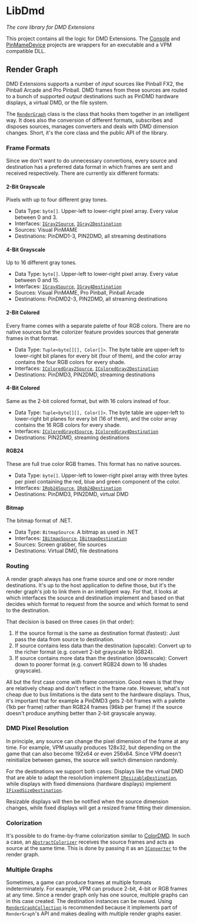 # LibDmd

*The core library for DMD Extensions*

This project contains all the logic for DMD Extensions. The [Console](https://github.com/freezy/dmd-extensions/tree/master/Console) and [PinMameDevice](https://github.com/freezy/dmd-extensions/tree/master/PinMameDevice) projects are wrappers for an executable and a VPM compatible DLL.

## Render Graph

DMD Extensions supports a number of *input* sources like Pinball FX2, the Pinball Arcade and Pro Pinball. DMD frames from these sources are routed to a bunch of supported *output* destinations such as PinDMD hardware displays, a virtual DMD, or the file system.

The [`RenderGraph`](https://github.com/freezy/dmd-extensions/blob/master/LibDmd/RenderGraph.cs) class is the class that hooks them together in an intelligent way. It does also the conversion of different formats, subscribes and disposes sources, manages converters and deals with DMD dimension changes. Short, it's the core class and the public API of the library.

### Frame Formats

Since we don't want to do unnecessary convertions, every source and destination has a preferred data format in which frames are sent and received respectively. There are currently six different formats:

#### 2-Bit Grayscale

Pixels with up to four different gray tones.

- Data Type: `byte[]`. Upper-left to lower-right pixel array. Every value between 0 and 3.
- Interfaces: [`IGray2Source`](https://github.com/freezy/dmd-extensions/blob/master/LibDmd/Input/IGray2Source.cs), [`IGray2Destination`](https://github.com/freezy/dmd-extensions/blob/master/LibDmd/Output/IGray2Destination.cs)
- Sources: Visual PinMAME
- Destinations: PinDMD1-3, PIN2DMD, all streaming destinations

#### 4-Bit Grayscale

Up to 16 different gray tones.

- Data Type: `byte[]`. Upper-left to lower-right pixel array. Every value between 0 and 15.
- Interfaces: [`IGray4Source`](https://github.com/freezy/dmd-extensions/blob/master/LibDmd/Input/IGray4Source.cs), [`IGray4Destination`](https://github.com/freezy/dmd-extensions/blob/master/LibDmd/Output/IGray4Destination.cs)
- Sources: Visual PinMAME, Pro Pinball, Pinball Arcade
- Destinations: PinDMD2-3, PIN2DMD, all streaming destinations

#### 2-Bit Colored

Every frame comes with a separate palette of four RGB colors. There are no native sources but the colorizer feature provides sources that generate frames in that format.

- Data Type: `Tuple<byte[][], Color[]>`. The byte table are upper-left to lower-right bit planes for every bit (four of them), and the color array contains the four RGB colors for every shade.
- Interfaces: [`IColoredGray2Source`](https://github.com/freezy/dmd-extensions/blob/master/LibDmd/Input/IColoredGray2Source.cs), [`IColoredGray2Destination`](https://github.com/freezy/dmd-extensions/blob/master/LibDmd/Output/IColoredGray2Destination.cs)
- Destinations: PinDMD3, PIN2DMD, streaming destinations

#### 4-Bit Colored

Same as the 2-bit colored format, but with 16 colors instead of four.

- Data Type: `Tuple<byte[][], Color[]>`. The byte table are upper-left to lower-right bit planes for every bit (16 of them), and the color array contains the 16 RGB colors for every shade.
- Interfaces: [`IColoredGray4Source`](https://github.com/freezy/dmd-extensions/blob/master/LibDmd/Input/IColoredGray4Source.cs), [`IColoredGray4Destination`](https://github.com/freezy/dmd-extensions/blob/master/LibDmd/Output/IColoredGray4Destination.cs)
- Destinations: PIN2DMD, streaming destinations

#### RGB24

These are full true color RGB frames. This format has no native sources.

- Data Type: `byte[]`. Upper-left to lower-right pixel array with three bytes per pixel containing the red, blue and green component of the color.
- Interfaces: [`IRgb24Source`](https://github.com/freezy/dmd-extensions/blob/master/LibDmd/Input/IRgb24Source.cs), [`IRgb24Destination`](https://github.com/freezy/dmd-extensions/blob/master/LibDmd/Output/IRgb24Destination.cs)
- Destinations: PinDMD3, PIN2DMD, virtual DMD

#### Bitmap

The bitmap format of .NET. 

- Data Type: `BitmapSource`. A bitmap as used in .NET
- Interfaces: [`IBitmapSource`](https://github.com/freezy/dmd-extensions/blob/master/LibDmd/Input/IBitmapSource.cs), [`IBitmapDestination`](https://github.com/freezy/dmd-extensions/blob/master/LibDmd/Output/IBitmapDestination.cs)
- Sources: Screen grabber, file sources
- Destinations: Virtual DMD, file destinations


### Routing

A render graph always has one frame source and one or more render destinations. It's up to the host application to define those, but it's the render graph's job to link them in an intelligent way. For that, it looks at which interfaces the source and destination implement and based on that decides which format to request from the source and which format to send to the destination.

That decision is based on three cases (in that order):

1. If the source format is the same as destination format (fastest): Just pass the data from source to destination.
2. If source contains less data than the destination (upscale): Convert up to the richer format (e.g. convert 2-bit grayscale to RGB24).
3. If source contains more data than the destination (downscale): Convert down to poorer format (e.g. convert RGB24 down to 16 shades grayscale).

All but the first case come with frame conversion. Good news is that they are relatively cheap and don't reflect in the frame rate. However, what's not cheap due to bus limitations is the data sent to the hardware displays. Thus, it's important that for example a PinDMD3 gets 2-bit frames with a palette (1kb per frame) rather than RGB24 frames (96kb per frame) if the source doesn't produce anything better than 2-bit grayscale anyway.

### DMD Pixel Resolution

In principle, any source can change the pixel dimension of the frame at any time. For example, VPM usually produces 128x32, but depending on the game that can also become 192x64 or even 256x64. Since VPM doesn't reinitialize between games, the source will switch dimension randomly.

For the destinations we support both cases: Displays like the virtual DMD that are able to adapt the resolution implement [`IResizableDestination`](https://github.com/freezy/dmd-extensions/blob/master/LibDmd/Output/IResizableDestination.cs), while displays with fixed dimensions (hardware displays) implement [`IFixedSizeDestination`](https://github.com/freezy/dmd-extensions/blob/master/LibDmd/Output/IFixedSizeDestination.cs).

Resizable displays will then be notified when the source dimension changes, while fixed displays will get a resized frame fitting their dimension.

### Colorization

It's possible to do frame-by-frame colorization similar to [ColorDMD](http://www.colordmd.com/). In such a case, an [`AbstractColorizer`](https://github.com/freezy/dmd-extensions/blob/master/LibDmd/Converter/AbstractColorizer.cs) receives the source frames and acts as source at the same time. This is done by passing it as an [`IConverter`](https://github.com/freezy/dmd-extensions/blob/master/LibDmd/Converter/IConverter.cs) to the render graph.

### Multiple Graphs

Sometimes, a game can produce frames at multiple formats indeterminately. For example, VPM can produce 2-bit, 4-bit or RGB frames at any time. Since a render graph only has one source, multiple graphs can in this case created. The destination instances can be reused. Using [`RenderGraphCollection`](https://github.com/freezy/dmd-extensions/blob/master/LibDmd/RenderGraphCollection.cs) is recommended because it implements part of `RenderGraph`'s API and makes dealing with multiple render graphs easier.